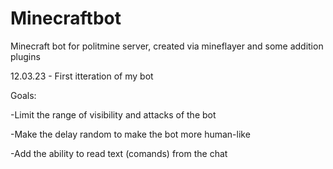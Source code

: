# Minecraftbot
Minecraft bot for politmine server, created via mineflayer and some addition plugins

12.03.23 - First itteration of my bot

Goals:

-Limit the range of visibility and attacks of the bot

-Make the delay random to make the bot more human-like

-Add the ability to read text (comands) from the chat
